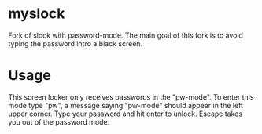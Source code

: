 myslock
=======

Fork of slock with password-mode. The main goal of this fork is to avoid typing
the password intro a black screen.

Usage
=======

This screen locker only receives passwords in the "pw-mode".
To enter this mode type "pw", a message saying "pw-mode" should appear in the
left upper corner. Type your password and hit enter to unlock.
Escape takes you out of the password mode.
